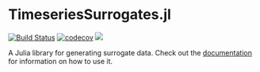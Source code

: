 # TimeseriesSurrogates.jl

[![Build Status](https://travis-ci.org/JuliaDynamics/TimeseriesSurrogates.jl.svg?branch=master)](https://travis-ci.org/JuliaDynamics/TimeseriesSurrogates.jl)
[![codecov](https://codecov.io/gh/JuliaDynamics/TimeseriesSurrogates.jl/branch/master/graph/badge.svg)](https://codecov.io/gh/JuliaDynamics/TimeseriesSurrogates.jl)
[![](https://img.shields.io/badge/docs-online-blue.svg)](https://JuliaDynamics.github.io/TimeseriesSurrogates.jl/latest)


A Julia library for generating surrogate data. Check out the
[documentation](https://JuliaDynamics.github.io/TimeseriesSurrogates.jl/dev) for information
on how to use it.
